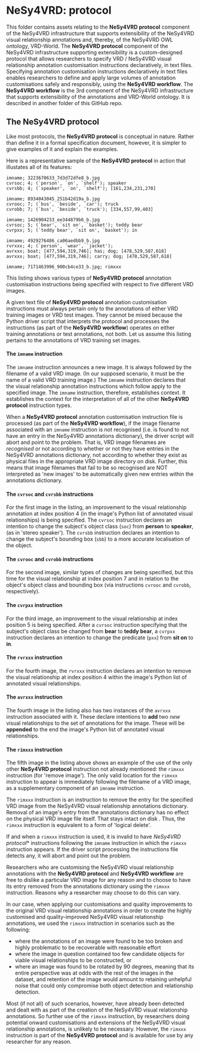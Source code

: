 # NeSy4VRD: protocol

This folder contains assets relating to the **NeSy4VRD protocol** component of the NeSy4VRD infrastructure that supports extensibility of the NeSy4VRD visual relationship annotations and, thereby, of the NeSy4VRD OWL ontology, VRD-World. The **NeSy4VRD protocol** component of the NeSy4VRD infrastructure supporting extensibility is a custom-designed protocol that allows researchers to specify VRD / NeSy4VRD visual relationship annotation customisation instructions declaratively, in text files. Specifying annotation customisation instructions declaratively in text files enables researchers to define and apply large volumes of annotation customisations safely and responsibly, using the **NeSy4VRD workflow**. The **NeSy4VRD workflow** is the 3rd component of the NeSy4VRD infrastructure that supports extensibility of the annotations and VRD-World ontology. It is described in another folder of this GitHub repo.

## The NeSy4VRD protocol

Like most protocols, the **NeSy4VRD protocol** is conceptual in nature. Rather than define it in a formal specification document, however, it is simpler to give examples of it and explain the examples.

Here is a representative sample of the **NeSy4VRD protocol** in action that illustates all of its features:
```
imname; 3223670633_7d3d72dfe8_b.jpg
cvrsoc; 4; (`person', `on', `shelf'); speaker
cvrsbb; 4; (`speaker', `on', `shelf'); [161,234,231,270]

imname; 8934043045_251b42d19a_b.jpg
cvrooc; 7; (`bus', `beside', `car'); truck
cvrobb; 7; (`bus', `beside', `truck'); [334,557,99,403]

imname; 1426904233_ee344879b6_b.jpg
cvrsoc; 5; (`bear', `sit on', `basket'); teddy bear
cvrpxx; 5; (`teddy bear', `sit on', `basket'); in

imname; 4929276486_ca06aedbb9_b.jpg
rvrxxx; 4; (`person', `wear', `jacket');
avrxxx; boat; [477,594,319,746]; has; dog; [478,529,587,618]
avrxxx; boat; [477,594,319,746]; carry; dog; [478,529,587,618]

imname; 7171463996_900cb4ce33_b.jpg; rimxxx
```
This listing shows various types of **NeSy4VRD protocol** annotation customisation instructions being specified with respect to five different VRD images.

A given text file of **NeSy4VRD protocol** annotation customisation instructions must always pertain only to the annotations of either VRD training images or VRD test images. They cannot be mixed because the Python driver script that interprets the protocol and processes the instructions (as part of the **NeSy4VRD workflow**) operates on either training annotations or test annotations, not both. Let us assume this listing pertains to the annotations of VRD training set images.

#### The `imname` instruction

The `imname` instruction announces a new image.  It is always followed by the filename of a valid VRD image. (In our supposed scenario, it must be the name of a valid VRD training image.) The `imname` instruction declares that the visual relationship annotation instructions which follow apply to the specified image. The `imname` instruction, therefore, establishes context. It establishes the context for the interpretation of all of the other **NeSy4VRD protocol** instruction types.

When a **NeSy4VRD protocol** annotation customisation instruction file is processed (as part of the **NeSy4VRD workflow**), if the image filename associated with an `imname` instruction is not recognised (i.e. is found to not have an entry in the NeSy4VRD annotations dictionary), the driver script will abort and point to the problem.  That is, VRD image filenames are *recognised* or not according to whether or not they have entries in the NeSy4VRD annotations dictionary, not according to whether they exist as physical files in the appropriate VRD image directory on disk. Further, this means that image filenames that fail to be so recognised are NOT interpreted as 'new images' to be automatically given new entries within the annotations dictionary.

#### The `cvrsoc` and `cvrsbb` instructions

For the first image in the listing, an improvement to the visual relationship annotation at index position 4 (in the image's Python list of annotated visual relationships) is being specified.  The `cvrsoc` instruction declares an intention to change the subject's object class (`soc`) from **person** to **speaker**, (as in 'stereo speaker'). The `cvrsbb` instruction declares an intention to change the subject's bounding box (`sbb`) to a more accurate localisation of the object.

#### The `cvrooc` and `cvrobb` instructions

For the second image, similar types of changes are being specified, but this time for the visual relationship at index position 7 and in relation to the object's object class and bounding box (via instructions `cvrooc` and `cvrobb`, respectively).

#### The `cvrpxx` instruction

For the third image, an improvement to the visual relationship at index position 5 is being specified. After a `cvrsoc` instruction specifying that the subject's object class be changed from **bear** to **teddy bear**, a `cvrpxx` instruction declares an intention to change the predicate (`pxx`) from **sit on** to **in**.

#### The `rvrxxx` instruction

For the fourth image, the `rvrxxx` instruction declares an intention to remove the visual relationship at index position 4 within the image's Python list of annotated visual relationships.

#### The `avrxxx` instruction

The fourth image in the listing also has two instances of the `avrxxx` instruction associated with it. These declare intentions to **add** two *new* visual relationships to the set of annotations for the image.  These will be **appended** to the end the image's Python list of annotated visual relationships.

#### The `rimxxx` instruction

The fifth image in the listing above shows an example of the use of the only other **NeSy4VRD protocol** instruction not already mentioned: the `rimxxx` instruction (for 'remove image'). The only valid location for the `rimxxx` instruction to appear is immediately following the filename of a VRD image, as a supplementary component of an `imname` instruction.

The `rimxxx` instruction is an instruction to remove the entry for the specified VRD image from the NeSy4VRD visual relationship annotations dictionary. Removal of an image's entry from the annotations dictionary has no effect on the physical VRD image file itself. That stays intact on disk . Thus, the `rimxxx` instruction is equivalent to a form of 'logical delete'.

If and when a `rimxxx` instruction is used, it is invalid to have *NeSy4VRD protocol** instructions following the `imname` instruction in which the `rimxxx` instruction appears. If the driver script processing the instructions file detects any, it will abort and point out the problem.

Researchers who are customising the NeSy4VRD visual relationship annotations with the **NeSy4VRD protocol** and **NeSy4VRD workflow** are free to dislike a particular VRD image for any reason and to choose to have its entry removed from the annotations dictionary using the `rimxxx` instruction. Reasons why a researcher may choose to do this can vary.

In our case, when applying our customisations and quality improvements to the original VRD visual relationship annotations in order to create the highly customised and quality-improved NeSy4VRD visual relationship annotations, we used the `rimxxx` instruction in scenarios such as the following:
* where the annotations of an image were found to be too broken and highly problematic to be recoverable with reasonable effort
* where the image in question contained too few candidate objects for viable visual relationships to be constructed, or
* where an image was found to be rotated by 90 degrees, meaning that its entire perspective was at odds with the rest of the images in the dataset, and retention of the image would amount to retaining unhelpful noise that could only compromise both object detection and relationship detection.

Most (if not all) of such scenarios, however, have already been detected and dealt with as part of the creation of the NeSy4VRD visual relationship annotations. So further use of the `rimxxx` instruction, by researchers doing potential onward customisations and extensions of the NeSy4VRD visual relationship annotations, is unlikely to be necessary.  However, the `rimxxx` instruction is part of the **NeSy4VRD protocol** and is available for use by any researcher for any reason.


